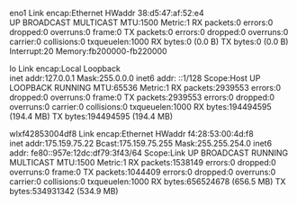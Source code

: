 eno1      Link encap:Ethernet  HWaddr 38:d5:47:af:52:e4  
          UP BROADCAST MULTICAST  MTU:1500  Metric:1
          RX packets:0 errors:0 dropped:0 overruns:0 frame:0
          TX packets:0 errors:0 dropped:0 overruns:0 carrier:0
          collisions:0 txqueuelen:1000 
          RX bytes:0 (0.0 B)  TX bytes:0 (0.0 B)
          Interrupt:20 Memory:fb200000-fb220000 

lo        Link encap:Local Loopback  
          inet addr:127.0.0.1  Mask:255.0.0.0
          inet6 addr: ::1/128 Scope:Host
          UP LOOPBACK RUNNING  MTU:65536  Metric:1
          RX packets:2939553 errors:0 dropped:0 overruns:0 frame:0
          TX packets:2939553 errors:0 dropped:0 overruns:0 carrier:0
          collisions:0 txqueuelen:1000 
          RX bytes:194494595 (194.4 MB)  TX bytes:194494595 (194.4 MB)

wlxf42853004df8 Link encap:Ethernet  HWaddr f4:28:53:00:4d:f8  
          inet addr:175.159.75.22  Bcast:175.159.75.255  Mask:255.255.254.0
          inet6 addr: fe80::957e:12dc:df79:3f43/64 Scope:Link
          UP BROADCAST RUNNING MULTICAST  MTU:1500  Metric:1
          RX packets:1538149 errors:0 dropped:0 overruns:0 frame:0
          TX packets:1044409 errors:0 dropped:0 overruns:0 carrier:0
          collisions:0 txqueuelen:1000 
          RX bytes:656524678 (656.5 MB)  TX bytes:534931342 (534.9 MB)

